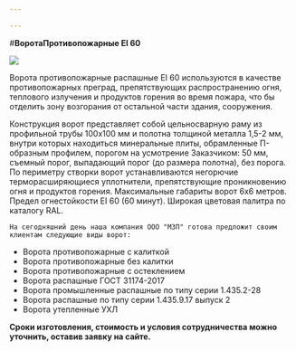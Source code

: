 ```yaml
---

---
```

\#**ВоротаПротивопожарные EI 60**

![](/static/2023-02-16-20-06-11.png)

Ворота противопожарные распашные EI 60 используются в качестве противопожарных преград, препятствующих распространению огня, теплового излучения и продуктов горения во время пожара, что бы отделить зону возгорания от остальной части здания, сооружения.

Конструкция ворот представляет собой цельносварную раму из профильной трубы 100х100 мм и полотна толщиной металла 1,5-2 мм, внутри которых находиться минеральные плиты, обрамленные П-образным профилем, порогом на усмотрение Заказчиком: 50 мм, съемный порог, выпадающий порог (до размера полотна), без порога. По периметру створки ворот устанавливаются негорючие терморасширяющиеся уплотнители, препятствующие проникновению огня и продуктов горения. Максимальные габариты ворот 6х6 метров. Предел огнестойкости EI 60 (60 минут). Широкая цветовая палитра по каталогу RAL.

    На сегодняшний день наша компания ООО "МЗП" готова предложит своим клиентам следующие виды ворот: 

* Ворота противопожарные с калиткой
* Ворота противопожарные без калитки
* Ворота противопожарные с остеклением
* Ворота распашные ГОСТ 31174-2017
* Ворота промышленные распашные по типу серии 1.435.2-28
* Ворота распашные по типу серии 1.435.9.17 выпуск 2
* Ворота утепленные УХЛ

**Сроки изготовления, стоимость и условия сотрудничества можно уточнить, оставив заявку на сайте.**